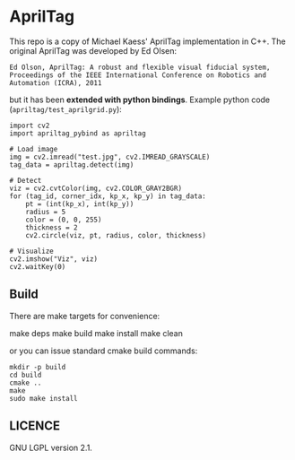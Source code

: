 # AprilTag

This repo is a copy of Michael Kaess' AprilTag implementation in C++. The
original AprilTag was developed by Ed Olsen:

    Ed Olson, AprilTag: A robust and flexible visual fiducial system,
    Proceedings of the IEEE International Conference on Robotics and
    Automation (ICRA), 2011

but it has been **extended with python bindings**. Example python code
(`apriltag/test_aprilgrid.py`):

```
import cv2
import apriltag_pybind as apriltag

# Load image
img = cv2.imread("test.jpg", cv2.IMREAD_GRAYSCALE)
tag_data = apriltag.detect(img)

# Detect
viz = cv2.cvtColor(img, cv2.COLOR_GRAY2BGR)
for (tag_id, corner_idx, kp_x, kp_y) in tag_data:
    pt = (int(kp_x), int(kp_y))
    radius = 5
    color = (0, 0, 255)
    thickness = 2
    cv2.circle(viz, pt, radius, color, thickness)

# Visualize
cv2.imshow("Viz", viz)
cv2.waitKey(0)
```


## Build

There are make targets for convenience:

  make deps
  make build
  make install
  make clean

or you can issue standard cmake build commands:

    mkdir -p build
    cd build
    cmake ..
    make
    sudo make install


## LICENCE

GNU LGPL version 2.1.
